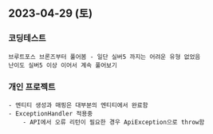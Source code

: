 ## 2023-04-29 (토)

### 코딩테스트
    브루트포스 브론즈부터 풀어봄 - 일단 실버5 까지는 어려운 유형 없었음
    난이도 실버5 이상 이어서 계속 풀어보기

### 개인 프로젝트
    - 엔티티 생성과 매핑은 대부분의 엔티티에서 완료함
    - ExceptionHandler 적용중
        - API에서 오류 리턴이 필요한 경우 ApiException으로 throw함